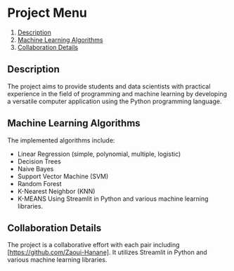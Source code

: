 # Project Menu

1. [Description](#description)
2. [Machine Learning Algorithms](#machine-learning-algorithms)
3. [Collaboration Details](#collaboration-details)

## Description

The project aims to provide students and data scientists with practical experience in the field of programming and machine learning by developing a versatile computer application using the Python programming language.
## Machine Learning Algorithms

The implemented algorithms include:
- Linear Regression (simple, polynomial, multiple, logistic)
- Decision Trees
- Naive Bayes
- Support Vector Machine (SVM)
- Random Forest
- K-Nearest Neighbor (KNN)
- K-MEANS
  Using Streamlit in Python and various machine learning libraries.
## Collaboration Details

The project is a collaborative effort with each pair including [https://github.com/Zaoui-Hanane]. It utilizes Streamlit in Python and various machine learning libraries.



